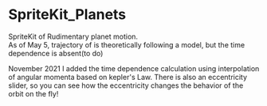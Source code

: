 # SpriteKit_Planets
SpriteKit of Rudimentary planet motion.  
As of May 5, trajectory of is theoretically following a model, but the time dependence is absent(to do)

November 2021 I added the time dependence calculation using interpolation of angular momenta based on kepler's Law.
There is also an eccentricity slider, so you can see how the eccentricity changes the behavior of the orbit on the fly!
